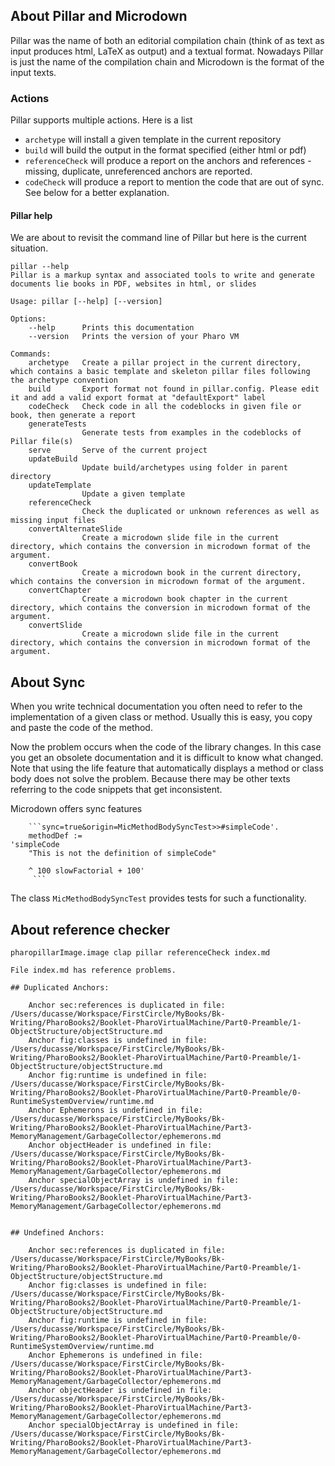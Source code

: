 
## About Pillar and Microdown

Pillar was the name of both an editorial compilation chain (think of as text as input produces html, LaTeX as output) and a textual format. 
Nowadays Pillar is just the name of the compilation chain and Microdown is the format of the input texts.




### Actions 

Pillar supports multiple actions. 
Here is a list 

- `archetype` will install a given template in the current repository
- `build` will build the output in the format specified (either html or pdf)
- `referenceCheck` will produce a report on the anchors and references - missing, duplicate, unreferenced anchors are reported.
- `codeCheck` will produce a report to mention the code that are out of sync. See below for a better explanation.



#### Pillar help
We are about to revisit the command line of Pillar but here is the current situation. 

```
pillar --help
Pillar is a markup syntax and associated tools to write and generate documents lie books in PDF, websites in html, or slides

Usage: pillar [--help] [--version]

Options:
    --help      Prints this documentation
    --version   Prints the version of your Pharo VM

Commands:
    archetype   Create a pillar project in the current directory, which contains a basic template and skeleton pillar files following the archetype convention
    build       Export format not found in pillar.config. Please edit it and add a valid export format at "defaultExport" label
    codeCheck   Check code in all the codeblocks in given file or book, then generate a report
    generateTests
                Generate tests from examples in the codeblocks of Pillar file(s)
    serve       Serve of the current project
    updateBuild
                Update build/archetypes using folder in parent directory
    updateTemplate
                Update a given template
    referenceCheck
                Check the duplicated or unknown references as well as missing input files
    convertAlternateSlide
                Create a microdown slide file in the current directory, which contains the conversion in microdown format of the argument.
    convertBook
                Create a microdown book in the current directory, which contains the conversion in microdown format of the argument.
    convertChapter
                Create a microdown book chapter in the current directory, which contains the conversion in microdown format of the argument.
    convertSlide
                Create a microdown slide file in the current directory, which contains the conversion in microdown format of the argument.
```


## About Sync

When you write technical documentation you often need to refer to the implementation of a given class or method. 
Usually this is easy, you copy and paste the code of the method.

Now the problem occurs when the code of the library changes. In this case you get an obsolete documentation and it is difficult to know what changed. Note that using the life feature that automatically displays a method or class body does not solve the problem. Because there may be other texts referring to the code snippets that get inconsistent. 

Microdown offers sync features

```
    ```sync=true&origin=MicMethodBodySyncTest>>#simpleCode'.
	methodDef := 
'simpleCode
	"This is not the definition of simpleCode"
	
	^ 100 slowFactorial + 100'
     ```
```

The class `MicMethodBodySyncTest` provides tests for such a functionality.


## About reference checker

```
pharopillarImage.image clap pillar referenceCheck index.md
```

```
File index.md has reference problems.

## Duplicated Anchors:

	Anchor sec:references is duplicated in file: /Users/ducasse/Workspace/FirstCircle/MyBooks/Bk-Writing/PharoBooks2/Booklet-PharoVirtualMachine/Part0-Preamble/1-ObjectStructure/objectStructure.md
	Anchor fig:classes is undefined in file: /Users/ducasse/Workspace/FirstCircle/MyBooks/Bk-Writing/PharoBooks2/Booklet-PharoVirtualMachine/Part0-Preamble/1-ObjectStructure/objectStructure.md
	Anchor fig:runtime is undefined in file: /Users/ducasse/Workspace/FirstCircle/MyBooks/Bk-Writing/PharoBooks2/Booklet-PharoVirtualMachine/Part0-Preamble/0-RuntimeSystemOverview/runtime.md
	Anchor Ephemerons is undefined in file: /Users/ducasse/Workspace/FirstCircle/MyBooks/Bk-Writing/PharoBooks2/Booklet-PharoVirtualMachine/Part3-MemoryManagement/GarbageCollector/ephemerons.md
	Anchor objectHeader is undefined in file: /Users/ducasse/Workspace/FirstCircle/MyBooks/Bk-Writing/PharoBooks2/Booklet-PharoVirtualMachine/Part3-MemoryManagement/GarbageCollector/ephemerons.md
	Anchor specialObjectArray is undefined in file: /Users/ducasse/Workspace/FirstCircle/MyBooks/Bk-Writing/PharoBooks2/Booklet-PharoVirtualMachine/Part3-MemoryManagement/GarbageCollector/ephemerons.md


## Undefined Anchors:

	Anchor sec:references is duplicated in file: /Users/ducasse/Workspace/FirstCircle/MyBooks/Bk-Writing/PharoBooks2/Booklet-PharoVirtualMachine/Part0-Preamble/1-ObjectStructure/objectStructure.md
	Anchor fig:classes is undefined in file: /Users/ducasse/Workspace/FirstCircle/MyBooks/Bk-Writing/PharoBooks2/Booklet-PharoVirtualMachine/Part0-Preamble/1-ObjectStructure/objectStructure.md
	Anchor fig:runtime is undefined in file: /Users/ducasse/Workspace/FirstCircle/MyBooks/Bk-Writing/PharoBooks2/Booklet-PharoVirtualMachine/Part0-Preamble/0-RuntimeSystemOverview/runtime.md
	Anchor Ephemerons is undefined in file: /Users/ducasse/Workspace/FirstCircle/MyBooks/Bk-Writing/PharoBooks2/Booklet-PharoVirtualMachine/Part3-MemoryManagement/GarbageCollector/ephemerons.md
	Anchor objectHeader is undefined in file: /Users/ducasse/Workspace/FirstCircle/MyBooks/Bk-Writing/PharoBooks2/Booklet-PharoVirtualMachine/Part3-MemoryManagement/GarbageCollector/ephemerons.md
	Anchor specialObjectArray is undefined in file: /Users/ducasse/Workspace/FirstCircle/MyBooks/Bk-Writing/PharoBooks2/Booklet-PharoVirtualMachine/Part3-MemoryManagement/GarbageCollector/ephemerons.md
```
